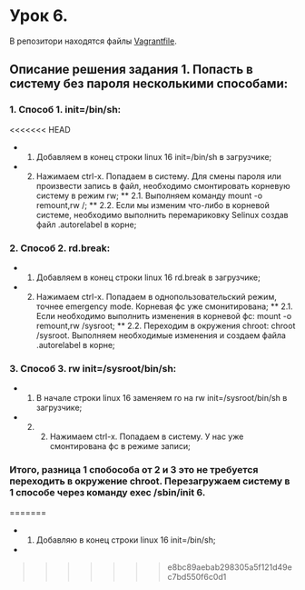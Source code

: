 # Урок 6.
В репозитори находятся файлы [Vagrantfile](Vagrantfile).
## Описание решения задания 1. Попасть в систему без пароля несколькими способами:
### 1. Способ 1. init=/bin/sh:
<<<<<<< HEAD
* 1. Добавляем в конец строки linux 16 init=/bin/sh в загрузчике;
* 2. Нажимаем ctrl-x. Попадаем в систему. Для смены пароля или произвести запись в файл, необходимо смонтировать корневую систему в режим rw;
** 2.1. Выполняем команду mount -o remount,rw /;
** 2.2. Если мы изменим что-либо в корневой системе, необходимо выполнить перемариковку Selinux создав файл .autorelabel в корне;
### 2. Способ 2. rd.break:
* 1. Добавляем в конец строки linux 16 rd.break в загрузчике;
* 2. Нажимаем ctrl-x. Попадаем в однопользовательский режим, точнее emergency mode. Корневая фс уже смонитирована;
** 2.1. Если необходимо выполнить изменения в корневой фс: mount -o remount,rw /sysroot;
** 2.2. Переходим в окружения chroot: chroot /sysroot. Выполняем необходимые изменения и создаем файла .autorelabel в корне;
### 3. Способ 3. rw init=/sysroot/bin/sh:
* 1. В начале строки linux 16 заменяем ro на rw init=/sysroot/bin/sh в загрузчике;
* 2. 2. Нажимаем ctrl-x. Попадаем в систему. У нас уже смонтирована фс в режиме записи;

### Итого, разница 1 спобособа от 2 и 3 это не требуется переходить в окружение chroot. Перезагружаем систему в 1 способе через команду exec /sbin/init 6. 

=======
* 1. Добавляю в конец строки linux 16 init=/bin/sh;
* 
>>>>>>> e8bc89aebab298305a5f121d49ec7bd550f6c0d1
